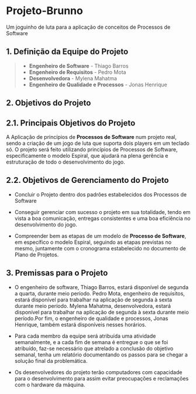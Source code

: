 # **Projeto-Brunno**

Um joguinho de luta para a aplicação de conceitos de Processos de Software

## **1. Definição da Equipe do Projeto**

> - **Engenheiro de Software** - Thiago Barros
> - **Engenheiro de Requisitos** - Pedro Mota
> - **Desenvolvedora** - Mylena Mahatma
> - **Engenheiro de Qualidade e Processos** - Jonas Henrique

## **2. Objetivos do Projeto**

## **2.1. Principais Objetivos do Projeto**

A Aplicação de princípios de **Processos de Software** num projeto real, sendo a criação de um jogo de luta que suporta dois players em um teclado só. O projeto será feito utilizando princípios de Processos de Software, especificamente o modelo Espiral, que ajudará na plena gerência e estruturação de todo o desenvolvimento do jogo.

## **2.2. Objetivos de Gerenciamento do Projeto**

- Concluir o Projeto dentro dos padrões estabelecidos dos Processos de Software

- Conseguir gerenciar com sucesso o projeto em sua totalidade, tendo em vista a boa comunicação, entregas consistentes e uma boa eficiência no desenvolvimento do jogo.

- Compreender bem as etapas de um modelo de **Processo de Software**, em específico o modelo Espiral, seguindo as etapas previstas no mesmo, juntamente com o cronograma estabelecido no documento de Plano de Projetos.

## **3. Premissas para o Projeto**

- O engenheiro de software, Thiago Barros, estará disponível de segunda a quarta, durante meio período. Pedro Mota, engenheiro de requisitos, estará disponível para trabalhar na aplicação de segunda à sexta durante meio período. Mylena Mahatma, desenvolvedora, estará disponível para trabalhar na aplicação de segunda à sexta durante meio período.Por fim, o engenheiro de qualidade e processos, Jonas Henrique, também estará disponíveis nesses horários.

- Para cada membro da equipe será atribuída uma atividade semanalmente, e a cada fim de semana é entregue o que se foi atribuído, faz-se necessário que atrelado a conclusão do objetivo semanal, tenha um relatório documentando os passos para se chegar a solução final da problemática.

- Os desenvolvedores do projeto terão computadores com capacidade para o desenvolvimento para assim evitar preocupações e reclamações com o hardware da máquina.
